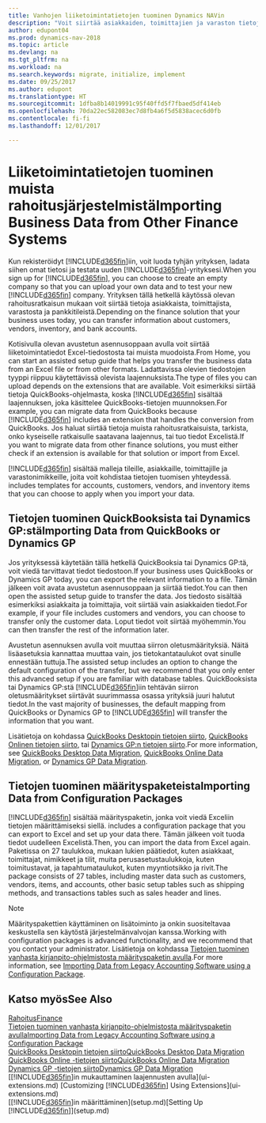 ```yaml
---
title: Vanhojen liiketoimintatietojen tuominen Dynamics NAVin
description: "Voit siirtää asiakkaiden, toimittajien ja varaston tietoja esimerkiksi Excelistä, QuickBooksista tai Dynamics GP:stä Dynamics NAViin."
author: edupont04
ms.prod: dynamics-nav-2018
ms.topic: article
ms.devlang: na
ms.tgt_pltfrm: na
ms.workload: na
ms.search.keywords: migrate, initialize, implement
ms.date: 09/25/2017
ms.author: edupont
ms.translationtype: HT
ms.sourcegitcommit: 1dfba8b14019991c95f40ffd5f7fbaed5df414eb
ms.openlocfilehash: 70da22ec582083ec7d8fb4a6f5d5838acec6d0fb
ms.contentlocale: fi-fi
ms.lasthandoff: 12/01/2017

---
```

# <a name="importing-business-data-from-other-finance-systems"></a><span data-ttu-id="41175-103">Liiketoimintatietojen tuominen muista rahoitusjärjestelmistä</span><span class="sxs-lookup"><span data-stu-id="41175-103">Importing Business Data from Other Finance Systems</span></span>
<span data-ttu-id="41175-104">Kun rekisteröidyt [!INCLUDE[d365fin](includes/d365fin_md.md)]iin, voit luoda tyhjän yrityksen, ladata siihen omat tietosi ja testata uuden [!INCLUDE[d365fin](includes/d365fin_md.md)]-yrityksesi.</span><span class="sxs-lookup"><span data-stu-id="41175-104">When you sign up for [!INCLUDE[d365fin](includes/d365fin_md.md)], you can choose to create an empty company so that you can upload your own data and to test your new [!INCLUDE[d365fin](includes/d365fin_md.md)] company.</span></span> <span data-ttu-id="41175-105">Yrityksen tällä hetkellä käytössä olevan rahoitusratkaisun mukaan voit siirtää tietoja asiakkaista, toimittajista, varastosta ja pankkitileistä.</span><span class="sxs-lookup"><span data-stu-id="41175-105">Depending on the finance solution that your business uses today, you can transfer information about customers, vendors, inventory, and bank accounts.</span></span>  

<span data-ttu-id="41175-106">Kotisivulla olevan avustetun asennusoppaan avulla voit siirtää liiketoimintatiedot Excel-tiedostosta tai muista muodoista.</span><span class="sxs-lookup"><span data-stu-id="41175-106">From Home, you can start an assisted setup guide that helps you transfer the business data from an Excel file or from other formats.</span></span> <span data-ttu-id="41175-107">Ladattavissa olevien tiedostojen tyyppi riippuu käytettävissä olevista laajennuksista.</span><span class="sxs-lookup"><span data-stu-id="41175-107">The type of files you can upload depends on the extensions that are available.</span></span> <span data-ttu-id="41175-108">Voit esimerkiksi siirtää tietoja QuickBooks-ohjelmasta, koska [!INCLUDE[d365fin](includes/d365fin_md.md)] sisältää laajennuksen, joka käsittelee QuickBooks-tietojen muunnoksen.</span><span class="sxs-lookup"><span data-stu-id="41175-108">For example, you can migrate data from QuickBooks because [!INCLUDE[d365fin](includes/d365fin_md.md)] includes an extension that handles the conversion from QuickBooks.</span></span> <span data-ttu-id="41175-109">Jos haluat siirtää tietoja muista rahoitusratkaisuista, tarkista, onko kyseiselle ratkaisulle saatavana laajennus, tai tuo tiedot Excelistä.</span><span class="sxs-lookup"><span data-stu-id="41175-109">If you want to migrate data from other finance solutions, you must either check if an extension is available for that solution or import from Excel.</span></span>  

[!INCLUDE[d365fin](includes/d365fin_md.md)]<span data-ttu-id="41175-110"> sisältää malleja tileille, asiakkaille, toimittajille ja varastonimikkeille, joita voit kohdistaa tietojen tuomisen yhteydessä.</span><span class="sxs-lookup"><span data-stu-id="41175-110"> includes templates for accounts, customers, vendors, and inventory items that you can choose to apply when you import your data.</span></span>  

## <a name="importing-data-from-quickbooks-or-dynamics-gp"></a><span data-ttu-id="41175-111">Tietojen tuominen QuickBooksista tai Dynamics GP:stä</span><span class="sxs-lookup"><span data-stu-id="41175-111">Importing Data from QuickBooks or Dynamics GP</span></span>
<span data-ttu-id="41175-112">Jos yrityksessä käytetään tällä hetkellä QuickBooksia tai Dynamics GP:tä, voit viedä tarvittavat tiedot tiedostoon.</span><span class="sxs-lookup"><span data-stu-id="41175-112">If your business uses QuickBooks or Dynamics GP today, you can export the relevant information to a file.</span></span> <span data-ttu-id="41175-113">Tämän jälkeen voit avata avustetun asennusoppaan ja siirtää tiedot.</span><span class="sxs-lookup"><span data-stu-id="41175-113">You can then open the assisted setup guide to transfer the data.</span></span>
<span data-ttu-id="41175-114">Jos tiedosto sisältää esimerkiksi asiakkaita ja toimittajia, voit siirtää vain asiakkaiden tiedot.</span><span class="sxs-lookup"><span data-stu-id="41175-114">For example, if your file includes customers and vendors, you can choose to transfer only the customer data.</span></span> <span data-ttu-id="41175-115">Loput tiedot voit siirtää myöhemmin.</span><span class="sxs-lookup"><span data-stu-id="41175-115">You can then transfer the rest of the information later.</span></span>  

<span data-ttu-id="41175-116">Avustetun asennuksen avulla voit muuttaa siirron oletusmäärityksiä. Näitä lisäasetuksia kannattaa muuttaa vain, jos tietokantataulukot ovat sinulle ennestään tuttuja.</span><span class="sxs-lookup"><span data-stu-id="41175-116">The assisted setup includes an option to change the default configuration of the transfer, but we recommend that you only enter this advanced setup if you are familiar with database tables.</span></span> <span data-ttu-id="41175-117">QuickBooksista tai Dynamics GP:stä [!INCLUDE[d365fin](includes/d365fin_md.md)]iin tehtävän siirron oletusmääritykset siirtävät suurimmassa osassa yrityksiä juuri halutut tiedot.</span><span class="sxs-lookup"><span data-stu-id="41175-117">In the vast majority of businesses, the default mapping from QuickBooks or Dynamics GP to [!INCLUDE[d365fin](includes/d365fin_md.md)] will transfer the information that you want.</span></span>  

<span data-ttu-id="41175-118">Lisätietoja on kohdassa [QuickBooks Desktopin tietojen siirto](ui-extensions-quickbooks-data-migration.md), [QuickBooks Onlinen tietojen siirto](ui-extensions-quickbooks-online-data-migration.md), tai [Dynamics GP:n tietojen siirto](ui-extensions-dynamicsgp-data-migration.md).</span><span class="sxs-lookup"><span data-stu-id="41175-118">For more information, see [QuickBooks Desktop Data Migration](ui-extensions-quickbooks-data-migration.md), [QuickBooks Online Data Migration](ui-extensions-quickbooks-online-data-migration.md), or [Dynamics GP Data Migration](ui-extensions-dynamicsgp-data-migration.md).</span></span>  

## <a name="importing-data-from-configuration-packages"></a><span data-ttu-id="41175-119">Tietojen tuominen määrityspaketeista</span><span class="sxs-lookup"><span data-stu-id="41175-119">Importing Data from Configuration Packages</span></span>
[!INCLUDE[d365fin](includes/d365fin_md.md)]<span data-ttu-id="41175-120"> sisältää määrityspaketin, jonka voit viedä Exceliin tietojen määrittämiseksi siellä.</span><span class="sxs-lookup"><span data-stu-id="41175-120"> includes a configuration package that you can export to Excel and set up your data there.</span></span> <span data-ttu-id="41175-121">Tämän jälkeen voit tuoda tiedot uudelleen Excelistä.</span><span class="sxs-lookup"><span data-stu-id="41175-121">Then, you can import the data from Excel again.</span></span> <span data-ttu-id="41175-122">Paketissa on 27 taulukkoa, mukaan lukien päätiedot, kuten asiakkaat, toimittajat, nimikkeet ja tilit, muita perusasetustaulukkoja, kuten toimitustavat, ja tapahtumataulukot, kuten myyntiotsikko ja rivit.</span><span class="sxs-lookup"><span data-stu-id="41175-122">The package consists of 27 tables, including master data such as customers, vendors, items, and accounts, other basic setup tables such as shipping methods, and transactions tables such as sales header and lines.</span></span>  

> [!NOTE]  
>   <span data-ttu-id="41175-123">Määrityspakettien käyttäminen on lisätoiminto ja onkin suositeltavaa keskustella sen käytöstä järjestelmänvalvojan kanssa.</span><span class="sxs-lookup"><span data-stu-id="41175-123">Working with configuration packages is advanced functionality, and we recommend that you contact your administrator.</span></span> <span data-ttu-id="41175-124">Lisätietoja on kohdassa [Tietojen tuominen vanhasta kirjanpito-ohjelmistosta määrityspaketin avulla](across-import-data-configuration-packages.md).</span><span class="sxs-lookup"><span data-stu-id="41175-124">For more information, see [Importing Data from Legacy Accounting Software using a Configuration Package](across-import-data-configuration-packages.md).</span></span>  

## <a name="see-also"></a><span data-ttu-id="41175-125">Katso myös</span><span class="sxs-lookup"><span data-stu-id="41175-125">See Also</span></span>
[<span data-ttu-id="41175-126">Rahoitus</span><span class="sxs-lookup"><span data-stu-id="41175-126">Finance</span></span>](finance.md)  
[<span data-ttu-id="41175-127">Tietojen tuominen vanhasta kirjanpito-ohjelmistosta määrityspaketin avulla</span><span class="sxs-lookup"><span data-stu-id="41175-127">Importing Data from Legacy Accounting Software using a Configuration Package</span></span>](across-import-data-configuration-packages.md)  
[<span data-ttu-id="41175-128">QuickBooks Desktopin tietojen siirto</span><span class="sxs-lookup"><span data-stu-id="41175-128">QuickBooks Desktop Data Migration</span></span>](ui-extensions-quickbooks-data-migration.md)  
[<span data-ttu-id="41175-129">QuickBooks Online -tietojen siirto</span><span class="sxs-lookup"><span data-stu-id="41175-129">QuickBooks Online Data Migration</span></span>](ui-extensions-quickbooks-online-data-migration.md)  
[<span data-ttu-id="41175-130">Dynamics GP -tietojen siirto</span><span class="sxs-lookup"><span data-stu-id="41175-130">Dynamics GP Data Migration</span></span>](ui-extensions-dynamicsgp-data-migration.md)  
<span data-ttu-id="41175-131">[[!INCLUDE[d365fin](includes/d365fin_md.md)]in mukauttaminen laajennusten avulla](ui-extensions.md) </span><span class="sxs-lookup"><span data-stu-id="41175-131">[Customizing [!INCLUDE[d365fin](includes/d365fin_md.md)] Using Extensions](ui-extensions.md) </span></span>  
<span data-ttu-id="41175-132">[[!INCLUDE[d365fin](includes/d365fin_md.md)]in määrittäminen](setup.md)</span><span class="sxs-lookup"><span data-stu-id="41175-132">[Setting Up [!INCLUDE[d365fin](includes/d365fin_md.md)]](setup.md)</span></span>

## 

